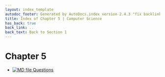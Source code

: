 ```yaml
---
layout: index_template
autodoc_footer: Generated by AutoDocs.index version 2.4.3 "fix backlink text for preprocessed MarkDown (hopefully)" ⓒ Starwort, 2020
title: Index of Chapter 5 | Computer Science
has_back: true
back_link: ..
back_text: Back to Section 1
---
```


# **Chapter 5**

- [![MD file](https://img.icons8.com/windows/512/03dac6/regular-document.png) Questions](./questions.html)
